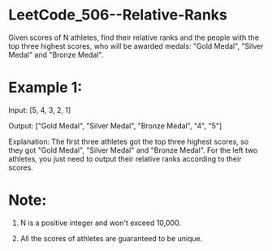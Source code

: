 # LeetCode_506--Relative-Ranks

Given scores of N athletes, find their relative ranks and the people with the top three highest scores, who will be awarded medals: "Gold Medal", "Silver Medal" and "Bronze Medal".

# Example 1:

Input: [5, 4, 3, 2, 1]

Output: ["Gold Medal", "Silver Medal", "Bronze Medal", "4", "5"]

Explanation: The first three athletes got the top three highest scores, so they got "Gold Medal", "Silver Medal" and "Bronze Medal". 
For the left two athletes, you just need to output their relative ranks according to their scores.

# Note:

1. N is a positive integer and won't exceed 10,000.

2. All the scores of athletes are guaranteed to be unique.
